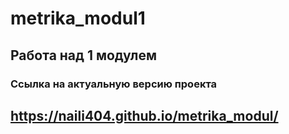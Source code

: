 # metrika_modul1
## Работа над 1 модулем
### Ссылка на актуальную версию проекта
https://naili404.github.io/metrika_modul/ 
---
